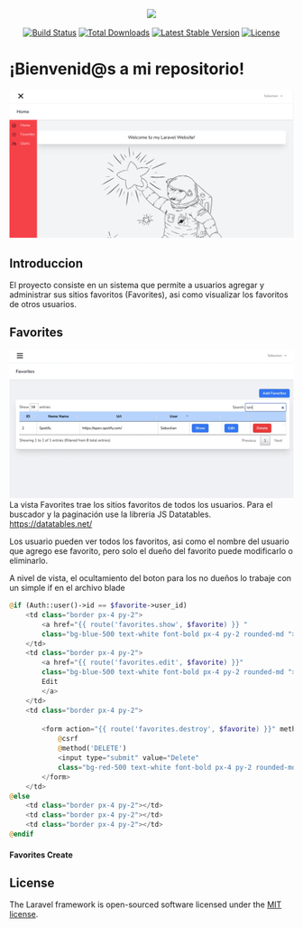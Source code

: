 <p align="center"><a href="https://laravel.com" target="_blank"><img src="https://raw.githubusercontent.com/laravel/art/master/logo-lockup/5%20SVG/2%20CMYK/1%20Full%20Color/laravel-logolockup-cmyk-red.svg" width="400"></a></p>

<p align="center">
<a href="https://travis-ci.org/laravel/framework"><img src="https://travis-ci.org/laravel/framework.svg" alt="Build Status"></a>
<a href="https://packagist.org/packages/laravel/framework"><img src="https://img.shields.io/packagist/dt/laravel/framework" alt="Total Downloads"></a>
<a href="https://packagist.org/packages/laravel/framework"><img src="https://img.shields.io/packagist/v/laravel/framework" alt="Latest Stable Version"></a>
<a href="https://packagist.org/packages/laravel/framework"><img src="https://img.shields.io/packagist/l/laravel/framework" alt="License"></a>
</p>

# ¡Bienvenid@s a mi repositorio!
![Home Sitio Web](./doc-img/doc-img1.png)

## Introduccion
El proyecto consiste en un sistema que permite a usuarios agregar y administrar sus sitios
favoritos (Favorites), asi como visualizar los favoritos de otros usuarios.

## Favorites
![Favorites](./doc-img/doc-img2.gif)
La vista Favorites trae los sitios favoritos de todos los usuarios. Para el buscador y la paginación use la libreria JS Datatables. 
https://datatables.net/

Los usuario pueden ver todos los favoritos, asi como el nombre del usuario que agrego ese favorito, pero solo el dueño del favorito puede modificarlo o eliminarlo.

A nivel de vista, el ocultamiento del boton para los no dueños lo trabaje con un simple if en el archivo blade

```php
@if (Auth::user()->id == $favorite->user_id)
    <td class="border px-4 py-2">
        <a href="{{ route('favorites.show', $favorite) }} "
        class="bg-blue-500 text-white font-bold px-4 py-2 rounded-md ">Show</a>
    </td>
    <td class="border px-4 py-2">
        <a href="{{ route('favorites.edit', $favorite) }}"
        class="bg-blue-500 text-white font-bold px-4 py-2 rounded-md ">
        Edit
        </a>
    </td>
    <td class="border px-4 py-2">

        <form action="{{ route('favorites.destroy', $favorite) }}" method="POST">
            @csrf
            @method('DELETE')
            <input type="submit" value="Delete"
            class="bg-red-500 text-white font-bold px-4 py-2 rounded-md">
        </form>
    </td>
@else
    <td class="border px-4 py-2"></td>
    <td class="border px-4 py-2"></td>
    <td class="border px-4 py-2"></td>
@endif
```

#### Favorites Create


## License

The Laravel framework is open-sourced software licensed under the [MIT license](https://opensource.org/licenses/MIT).
